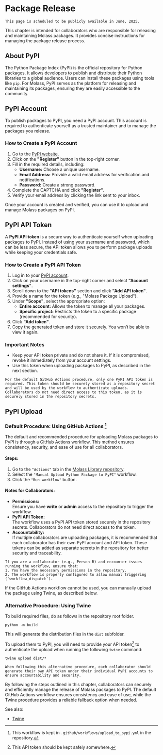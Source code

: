 # Package Release

```{warning}
This page is scheduled to be publicly available in June, 2025.
```

This chapter is intended for collaborators who are responsible for releasing and maintaining Molass packages. It provides concise instructions for managing the package release process.

## About PyPI

The Python Package Index (PyPI) is the official repository for Python packages. It allows developers to publish and distribute their Python libraries to a global audience. Users can install these packages using tools like `pip`. For Molass, PyPI serves as the platform for releasing and maintaining its packages, ensuring they are easily accessible to the community.

## PyPI Account

To publish packages to PyPI, you need a PyPI account. This account is required to authenticate yourself as a trusted maintainer and to manage the packages you release.

### How to Create a PyPI Account
1. Go to the [PyPI website](https://pypi.org/).
2. Click on the **"Register"** button in the top-right corner.
3. Fill in the required details, including:
   - **Username:** Choose a unique username.
   - **Email Address:** Provide a valid email address for verification and notifications.
   - **Password:** Create a strong password.
4. Complete the CAPTCHA and click **"Register"**.
5. Verify your email address by clicking the link sent to your inbox.

Once your account is created and verified, you can use it to upload and manage Molass packages on PyPI.

## PyPI API Token

A **PyPI API token** is a secure way to authenticate yourself when uploading packages to PyPI. Instead of using your username and password, which can be less secure, the API token allows you to perform package uploads while keeping your credentials safe.

### How to Create a PyPI API Token
1. Log in to your [PyPI account](https://pypi.org/).
2. Click on your username in the top-right corner and select **"Account settings"**.
3. Scroll down to the **"API tokens"** section and click **"Add API token"**.
4. Provide a name for the token (e.g., "Molass Package Upload").
5. Under **"Scope"**, select the appropriate option:
   - **Entire account:** Allows the token to manage all your packages.
   - **Specific project:** Restricts the token to a specific package (recommended for security).
6. Click **"Add token"**.
7. Copy the generated token and store it securely. You won’t be able to view it again.

### Important Notes
- Keep your API token private and do not share it. If it is compromised, revoke it immediately from your account settings.
- Use this token when uploading packages to PyPI, as described in the next section.

```{note}
For the default GitHub Actions procedure, only one PyPI API token is required. This token should be securely stored as a repository secret and will be used by the workflow to authenticate uploads. Collaborators do not need direct access to this token, as it is securely stored in the repository secrets.
```

## PyPI Upload

### Default Procedure: Using GitHub Actions [^1]

The default and recommended procedure for uploading Molass packages to PyPI is through a GitHub Actions workflow. This method ensures consistency, security, and ease of use for all collaborators.

#### Steps:
1. Go to the `"Actions"` tab in the [Molass Library repository](https://github.com/nshimizu0721/molass-library).
2. Select the `"Manual Upload Python Package to PyPI"` workflow.
3. Click the `"Run workflow"` button.

#### Notes for Collaborators:
- **Permissions:**  
  Ensure you have **write** or **admin** access to the repository to trigger the workflow.
- **PyPI API Token:**  
  The workflow uses a PyPI API token stored securely in the repository secrets. Collaborators do not need direct access to the token.
- **Accountability:**  
  If multiple collaborators are uploading packages, it is recommended that each collaborator has their own PyPI account and API token. These tokens can be added as separate secrets in the repository for better security and traceability.

```{note}
If you are a collaborator (e.g., Person B) and encounter issues running the workflow, ensure that:
1. You have the necessary permissions in the repository.
2. The workflow is properly configured to allow manual triggering (`workflow_dispatch`).
```

If the GitHub Actions workflow cannot be used, you can manually upload the package using Twine, as described below.

### Alternative Procedure: Using Twine
To build required files, do as follows in the repository root folder.

```none
python -m build
```

This will generate the distribution files in the `dist` subfolder.

To upload them to PyPI, you will need to provide your API token[^2] to authenticate the upload when running the following `twine` command:

```none
twine upload dist/*
```

```{note}
When following this alternative procedure, each collaborator should generate their own API token under their individual PyPI accounts to ensure accountability and security.
```

By following the steps outlined in this chapter, collaborators can securely and efficiently manage the release of Molass packages to PyPI. The default GitHub Actions workflow ensures consistency and ease of use, while the Twine procedure provides a reliable fallback option when needed.

[^1]: This workflow is kept in `.github/workflows/upload_to_pypi.yml` in the repository.

[^2]: This API token should be kept safely somewhere.

See also:
* <a href="https://twine.readthedocs.io/en/stable/">Twine</a>
